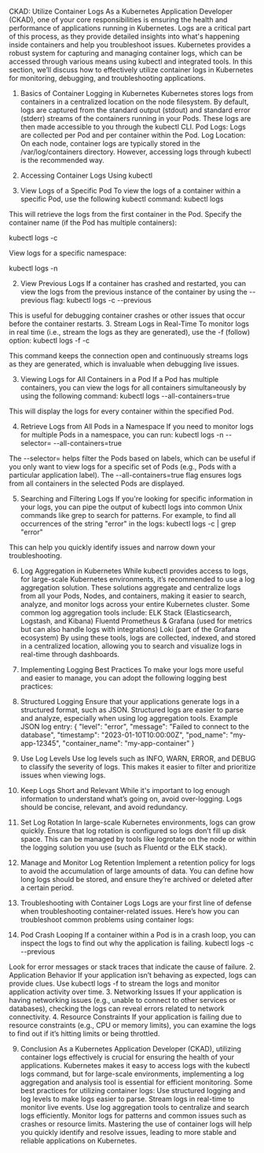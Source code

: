 CKAD: Utilize Container Logs
As a Kubernetes Application Developer (CKAD), one of your core responsibilities is ensuring the health and performance of applications running in Kubernetes. Logs are a critical part of this process, as they provide detailed insights into what's happening inside containers and help you troubleshoot issues. Kubernetes provides a robust system for capturing and managing container logs, which can be accessed through various means using kubectl and integrated tools.
In this section, we’ll discuss how to effectively utilize container logs in Kubernetes for monitoring, debugging, and troubleshooting applications.

1. Basics of Container Logging in Kubernetes
Kubernetes stores logs from containers in a centralized location on the node filesystem. By default, logs are captured from the standard output (stdout) and standard error (stderr) streams of the containers running in your Pods. These logs are then made accessible to you through the kubectl CLI.
Pod Logs: Logs are collected per Pod and per container within the Pod.
Log Location: On each node, container logs are typically stored in the /var/log/containers directory. However, accessing logs through kubectl is the recommended way.

2. Accessing Container Logs Using kubectl
1. View Logs of a Specific Pod
To view the logs of a container within a specific Pod, use the following kubectl command:
kubectl logs <pod-name>

This will retrieve the logs from the first container in the Pod.
Specify the container name (if the Pod has multiple containers):

 kubectl logs <pod-name> -c <container-name>


View logs for a specific namespace:

 kubectl logs <pod-name> -n <namespace>


2. View Previous Logs
If a container has crashed and restarted, you can view the logs from the previous instance of the container by using the --previous flag:
kubectl logs <pod-name> -c <container-name> --previous

This is useful for debugging container crashes or other issues that occur before the container restarts.
3. Stream Logs in Real-Time
To monitor logs in real time (i.e., stream the logs as they are generated), use the -f (follow) option:
kubectl logs -f <pod-name> -c <container-name>

This command keeps the connection open and continuously streams logs as they are generated, which is invaluable when debugging live issues.

3. Viewing Logs for All Containers in a Pod
If a Pod has multiple containers, you can view the logs for all containers simultaneously by using the following command:
kubectl logs <pod-name> --all-containers=true

This will display the logs for every container within the specified Pod.

4. Retrieve Logs from All Pods in a Namespace
If you need to monitor logs for multiple Pods in a namespace, you can run:
kubectl logs -n <namespace> --selector=<label-selector> --all-containers=true

The --selector=<label-selector> helps filter the Pods based on labels, which can be useful if you only want to view logs for a specific set of Pods (e.g., Pods with a particular application label).
The --all-containers=true flag ensures logs from all containers in the selected Pods are displayed.

5. Searching and Filtering Logs
If you're looking for specific information in your logs, you can pipe the output of kubectl logs into common Unix commands like grep to search for patterns.
For example, to find all occurrences of the string "error" in the logs:
kubectl logs <pod-name> -c <container-name> | grep "error"

This can help you quickly identify issues and narrow down your troubleshooting.

6. Log Aggregation in Kubernetes
While kubectl provides access to logs, for large-scale Kubernetes environments, it’s recommended to use a log aggregation solution. These solutions aggregate and centralize logs from all your Pods, Nodes, and containers, making it easier to search, analyze, and monitor logs across your entire Kubernetes cluster.
Some common log aggregation tools include:
ELK Stack (Elasticsearch, Logstash, and Kibana)
Fluentd
Prometheus & Grafana (used for metrics but can also handle logs with integrations)
Loki (part of the Grafana ecosystem)
By using these tools, logs are collected, indexed, and stored in a centralized location, allowing you to search and visualize logs in real-time through dashboards.

7. Implementing Logging Best Practices
To make your logs more useful and easier to manage, you can adopt the following logging best practices:
1. Structured Logging
Ensure that your applications generate logs in a structured format, such as JSON. Structured logs are easier to parse and analyze, especially when using log aggregation tools.
Example JSON log entry:
{
  "level": "error",
  "message": "Failed to connect to the database",
  "timestamp": "2023-01-10T10:00:00Z",
  "pod_name": "my-app-12345",
  "container_name": "my-app-container"
}

2. Use Log Levels
Use log levels such as INFO, WARN, ERROR, and DEBUG to classify the severity of logs. This makes it easier to filter and prioritize issues when viewing logs.
3. Keep Logs Short and Relevant
While it's important to log enough information to understand what’s going on, avoid over-logging. Logs should be concise, relevant, and avoid redundancy.
4. Set Log Rotation
In large-scale Kubernetes environments, logs can grow quickly. Ensure that log rotation is configured so logs don’t fill up disk space. This can be managed by tools like logrotate on the node or within the logging solution you use (such as Fluentd or the ELK stack).
5. Manage and Monitor Log Retention
Implement a retention policy for logs to avoid the accumulation of large amounts of data. You can define how long logs should be stored, and ensure they’re archived or deleted after a certain period.

8. Troubleshooting with Container Logs
Logs are your first line of defense when troubleshooting container-related issues. Here’s how you can troubleshoot common problems using container logs:
1. Pod Crash Looping
If a container within a Pod is in a crash loop, you can inspect the logs to find out why the application is failing.
kubectl logs <pod-name> -c <container-name> --previous

Look for error messages or stack traces that indicate the cause of failure.
2. Application Behavior
If your application isn’t behaving as expected, logs can provide clues. Use kubectl logs -f to stream the logs and monitor application activity over time.
3. Networking Issues
If your application is having networking issues (e.g., unable to connect to other services or databases), checking the logs can reveal errors related to network connectivity.
4. Resource Constraints
If your application is failing due to resource constraints (e.g., CPU or memory limits), you can examine the logs to find out if it’s hitting limits or being throttled.

9. Conclusion
As a Kubernetes Application Developer (CKAD), utilizing container logs effectively is crucial for ensuring the health of your applications. Kubernetes makes it easy to access logs with the kubectl logs command, but for large-scale environments, implementing a log aggregation and analysis tool is essential for efficient monitoring.
Some best practices for utilizing container logs:
Use structured logging and log levels to make logs easier to parse.
Stream logs in real-time to monitor live events.
Use log aggregation tools to centralize and search logs efficiently.
Monitor logs for patterns and common issues such as crashes or resource limits.
Mastering the use of container logs will help you quickly identify and resolve issues, leading to more stable and reliable applications on Kubernetes.

